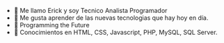 - 👋 Me llamo Erick y soy Tecnico Analista Programador
- 👀 Me gusta aprender de las nuevas tecnologias que hay hoy en día.
- 🌱 Programming the Future
- 🌱 Conocimientos en HTML, CSS, Javascript, PHP, MySQL, SQL Server.

<!---
IErickDevI/IErickDevI is a ✨ special ✨ repository because its `README.md` (this file) appears on your GitHub profile.
You can click the Preview link to take a look at your changes.
--->
